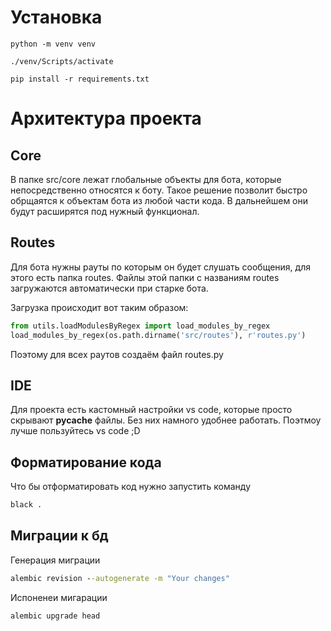 # Установка

```
python -m venv venv

./venv/Scripts/activate

pip install -r requirements.txt
```

# Архитектура проекта

## Core

В папке src/core лежат глобальные объекты для бота, которые непосредственно относятся к боту.
Такое решение позволит быстро обрщаятся к объектам бота из любой части кода. В дальнейшем они будут расширятся под нужный функционал.

## Routes

Для бота нужны рауты по которым он будет слушать сообщения, для этого есть папка routes. Файлы этой папки с названиям routes загружаются автоматически при старке бота.

Загрузка происходит вот таким образом:

```py
from utils.loadModulesByRegex import load_modules_by_regex
load_modules_by_regex(os.path.dirname('src/routes'), r'routes.py')
```

Поэтому для всех раутов создаём файл routes.py

## IDE

Для проекта есть кастомный настройки vs code, которые просто скрывают **pycache** файлы. Без них намного удобнее работать. Поэтмоу лучше пользуйтесь vs code ;D

## Форматирование кода

Что бы отформатировать код нужно запустить команду

```cmd
black .
```

## Миграции к бд
Генерация миграции
```cmd
alembic revision --autogenerate -m "Your changes"
```
Испоненеи мигарации
```cmd
alembic upgrade head
```